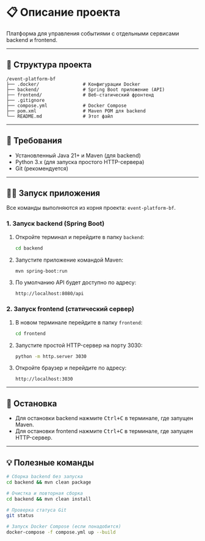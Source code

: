 # 📋 Описание проекта

Платформа для управления событиями с отдельными сервисами backend и frontend.

---

## 📂 Структура проекта

```
/event-platform-bf
├── .docker/                # Конфигурации Docker
├── backend/                # Spring Boot приложение (API)
├── frontend/               # Веб-статический фронтенд
├── .gitignore
├── compose.yml             # Docker Compose
├── pom.xml                 # Maven POM для backend
└── README.md               # Этот файл
```

---

## 🚀 Требования

- Установленный Java 21+ и Maven (для backend)
- Python 3.x (для запуска простого HTTP-сервера)
- Git (рекомендуется)

---

## 🏃‍♂️ Запуск приложения

Все команды выполняются из корня проекта: `event-platform-bf`.

### 1. Запуск backend (Spring Boot)

1. Откройте терминал и перейдите в папку `backend`:

   ```bash
   cd backend
   ```

2. Запустите приложение командой Maven:

   ```bash
   mvn spring-boot:run
   ```

3. По умолчанию API будет доступно по адресу:

   ```
   http://localhost:8080/api
   ```

### 2. Запуск frontend (статический сервер)

1. В новом терминале перейдите в папку `frontend`:

   ```bash
   cd frontend
   ```

2. Запустите простой HTTP-сервер на порту 3030:

   ```bash
   python -m http.server 3030
   ```

3. Откройте браузер и перейдите по адресу:

   ```
   http://localhost:3030
   ```

---

## 🛑 Остановка

- Для остановки backend нажмите <kbd>Ctrl+C</kbd> в терминале, где запущен Maven.
- Для остановки frontend нажмите <kbd>Ctrl+C</kbd> в терминале, где запущен HTTP-сервер.

---

## 💡 Полезные команды

```bash
# Сборка backend без запуска
cd backend && mvn clean package

# Очистка и повторная сборка
cd backend && mvn clean install

# Проверка статуса Git
git status

# Запуск Docker Compose (если понадобится)
docker-compose -f compose.yml up --build
```
